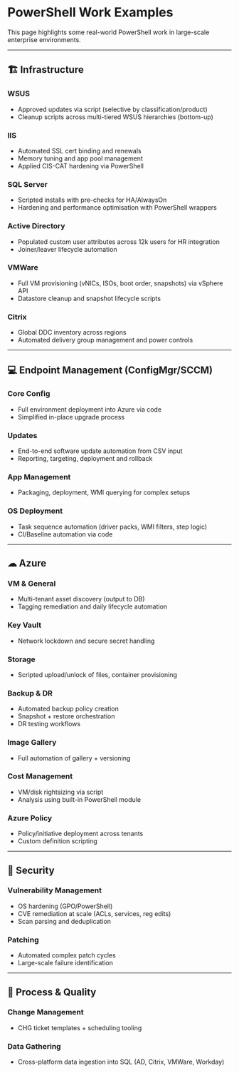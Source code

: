# PowerShell Work Examples

This page highlights some real-world PowerShell work in large-scale enterprise environments.

---

## 🏗 Infrastructure

### WSUS
- Approved updates via script (selective by classification/product)
- Cleanup scripts across multi-tiered WSUS hierarchies (bottom-up)

### IIS
- Automated SSL cert binding and renewals
- Memory tuning and app pool management
- Applied CIS-CAT hardening via PowerShell

### SQL Server
- Scripted installs with pre-checks for HA/AlwaysOn
- Hardening and performance optimisation with PowerShell wrappers

### Active Directory
- Populated custom user attributes across 12k users for HR integration
- Joiner/leaver lifecycle automation

### VMWare
- Full VM provisioning (vNICs, ISOs, boot order, snapshots) via vSphere API
- Datastore cleanup and snapshot lifecycle scripts

### Citrix
- Global DDC inventory across regions
- Automated delivery group management and power controls

---

## 💻 Endpoint Management (ConfigMgr/SCCM)

### Core Config
- Full environment deployment into Azure via code
- Simplified in-place upgrade process

### Updates
- End-to-end software update automation from CSV input
- Reporting, targeting, deployment and rollback

### App Management
- Packaging, deployment, WMI querying for complex setups

### OS Deployment
- Task sequence automation (driver packs, WMI filters, step logic)
- CI/Baseline automation via code

---

## ☁ Azure

### VM & General
- Multi-tenant asset discovery (output to DB)
- Tagging remediation and daily lifecycle automation

### Key Vault
- Network lockdown and secure secret handling

### Storage
- Scripted upload/unlock of files, container provisioning

### Backup & DR
- Automated backup policy creation
- Snapshot + restore orchestration
- DR testing workflows

### Image Gallery
- Full automation of gallery + versioning

### Cost Management
- VM/disk rightsizing via script
- Analysis using built-in PowerShell module

### Azure Policy
- Policy/initiative deployment across tenants
- Custom definition scripting

---

## 🔐 Security

### Vulnerability Management
- OS hardening (GPO/PowerShell)
- CVE remediation at scale (ACLs, services, reg edits)
- Scan parsing and deduplication

### Patching
- Automated complex patch cycles
- Large-scale failure identification

---

## 🧠 Process & Quality

### Change Management
- CHG ticket templates + scheduling tooling

### Data Gathering
- Cross-platform data ingestion into SQL (AD, Citrix, VMWare, Workday)
